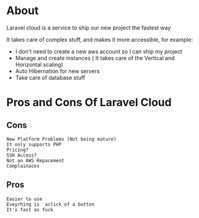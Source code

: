# About

Laravel cloud is a service to ship our new project the fastest way

It takes care of complex stuff, and makes it more accessible, for example:
* I don't need to create a new aws account so I can ship my project
* Manage and create instances ( It takes care of the Vertical and Horizontal scaling)
* Auto Hibernation for new servers
* Take care of database stuff

# Pros and Cons Of Laravel Cloud

## Cons

	New Platform Problems (Not being mature)
	It only supports PHP
	Pricing?
	SSH Access?
	Not an AWS Repacement
	Complainaces

## Pros

	Easier to use 
	Eveyrhing is  aclick of a button
	It's fast as fuck
	